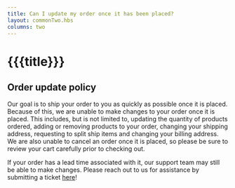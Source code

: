 ```yaml
---
title: Can I update my order once it has been placed?
layout: commonTwo.hbs
columns: two
---
```


# {{{title}}}

## Order update policy

Our goal is to ship your order to you as quickly as possible once it is placed. Because of this, we are unable to make changes to your order once it is placed. This includes, but is not limited to, updating the quantity of products ordered, adding or removing products to your order, changing your shipping address, requesting to split ship items and changing your billing address. We are also unable to cancel an order once it is placed, so please be sure to review your cart carefully prior to checking out.

If your order has a lead time associated with it, our support team may still be able to make changes. Please reach out to us for assistance by submitting a ticket [here](/support/)!
